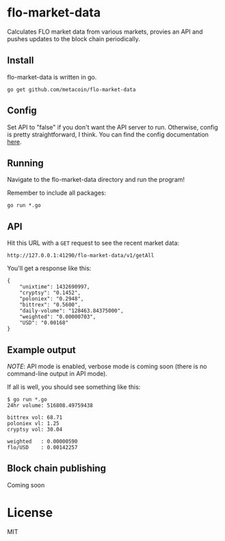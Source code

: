 # flo-market-data

Calculates FLO market data from various markets, provies an API and pushes
updates to the block chain periodically.

## Install

flo-market-data is written in go.

```
go get github.com/metacoin/flo-market-data
```

## Config

Set API to "false" if you don't want the API server to run. Otherwise, config is pretty straightforward, I think. You can find the config documentation [here][1].

## Running

Navigate to the flo-market-data directory and run the program!

Remember to include all packages:

```
go run *.go
```

## API

Hit this URL with a `GET` request to see the recent market data:

```
http://127.0.0.1:41290/flo-market-data/v1/getAll
```

You'll get a response like this:

```
{
    "unixtime": 1432690997,
    "cryptsy": "0.1452",
    "poloniex": "0.2948",
    "bittrex": "0.5600",
    "daily-volume": "128463.84375000",
    "weighted": "0.00000703",
    "USD": "0.00168"
}
```

## Example output

*NOTE*: API mode is enabled, verbose mode is coming soon (there is no command-line output in API mode).

If all is well, you should see something like this:

```
$ go run *.go
24hr volume: 516808.49759438

bittrex vol: 68.71 
poloniex vl: 1.25 
cryptsy vol: 30.04 

weighted   : 0.00000590
flo/USD    : 0.00142257
```

## Block chain publishing

Coming soon

# License

MIT

[1]:./docs/CONFIG.md
